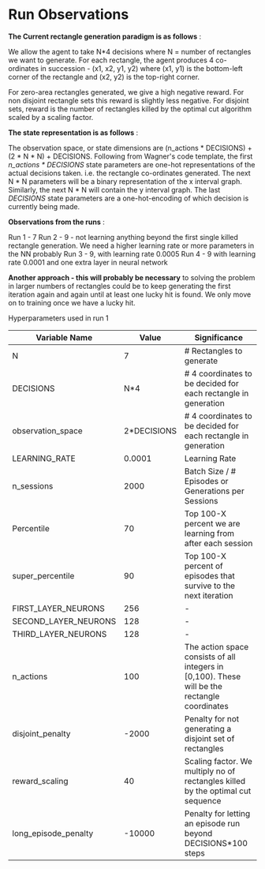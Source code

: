 # Run Observations

**The Current rectangle generation paradigm is as follows** :

We allow the agent to take N*4 decisions where N = number of rectangles we want to generate. For each rectangle, the agent produces 4 co-ordinates in succession - (x1, x2, y1, y2) where (x1, y1) is the bottom-left corner of the rectangle and (x2, y2) is the top-right corner.

For zero-area rectangles generated, we give a high negative reward. For non disjoint rectangle sets this reward is slightly less negative. For disjoint sets, reward is the number of rectangles killed by the optimal cut algorithm scaled by a scaling factor.

**The state representation is as follows** :

The observation space, or state dimensions are (n_actions * DECISIONS) + (2 * N * N) + DECISIONS. Following from Wagner's code template, the first *n_actions * DECISIONS* state parameters are one-hot representations of the actual decisions taken. i.e. the rectangle co-ordinates generated. The next N * N parameters will be a binary representation of the x interval graph. Similarly, the next N * N will contain the y interval graph. The last *DECISIONS* state parameters are a one-hot-encoding of which decision is currently being made.

**Observations from the runs** :

Run 1 - 7
Run 2 - 9 - not learning anything beyond the first single killed rectangle generation. We need a higher learning rate or more parameters in the NN probably
Run 3 - 9, with learning rate 0.0005
Run 4 - 9 with learning rate 0.0001 and one extra layer in neural network

**Another approach - this will probably be necessary** to solving the problem in larger numbers of rectangles could be to keep generating the first iteration again and again until at least one lucky hit is found. We only move on to training once we have a lucky hit.

Hyperparameters used in run 1

| Variable Name | Value | Significance |
|--|--|--|
| N | 7 | # Rectangles to generate |
| DECISIONS | N*4 | # 4 coordinates to be decided for each rectangle in generation |
 observation_space |  2*DECISIONS | # 4 coordinates to be decided for each rectangle in generation |
| LEARNING_RATE | 0.0001 | Learning Rate |
| n_sessions | 2000 | Batch Size / # Episodes or Generations per Sessions |
| Percentile | 70 | Top 100-X percent we are learning from after each session |
| super_percentile | 90 | Top 100-X percent of episodes that survive to the next iteration |
| FIRST_LAYER_NEURONS | 256 | - |
| SECOND_LAYER_NEURONS | 128 | - |
| THIRD_LAYER_NEURONS  | 128 | - |
| n_actions | 100 | The action space consists of all integers in [0,100). These will be the rectangle coordinates |
| disjoint_penalty | -2000 | Penalty for not generating a disjoint set of rectangles |  
| reward_scaling | 40 | Scaling factor. We multiply no of rectangles killed by the optimal cut sequence |
| long_episode_penalty | -10000 | Penalty for letting an episode run beyond DECISIONS*100 steps |
